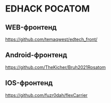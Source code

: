 # EDHACK РОСАТОМ

## WEB-фронтенд
https://github.com/temaqwest/edtech_front/

## Android-фронтенд
https://github.com/TheKicher/Bruh2021Rosatom

## IOS-фронтенд
https://github.com/fuzr0dah/flexCarrier